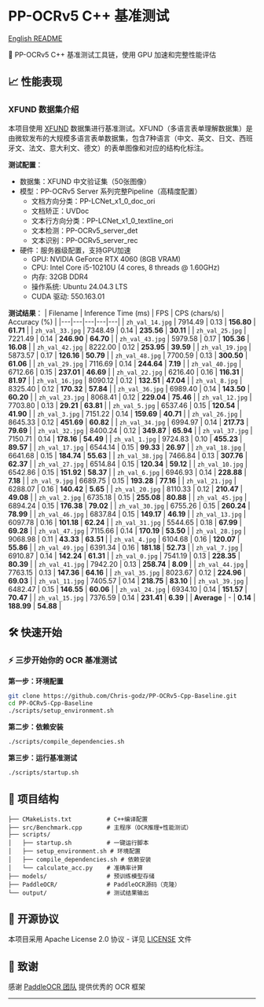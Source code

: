 # PP-OCRv5 C++ 基准测试

[English README](README.md)

🚀 PP-OCRv5 C++ 基准测试工具链，使用 GPU 加速和完整性能评估


## 📈 性能表现

### XFUND 数据集介绍

本项目使用 [XFUND](https://github.com/doc-analysis/XFUND) 数据集进行基准测试。XFUND（多语言表单理解数据集）是由微软发布的大规模多语言表单数据集，包含7种语言（中文、英文、日文、西班牙文、法文、意大利文、德文）的表单图像和对应的结构化标注。

**测试配置**：
- 数据集：XFUND 中文验证集（50张图像）
- 模型：PP-OCRv5 Server 系列完整Pipeline（高精度配置）
  - 文档方向分类：PP-LCNet_x1_0_doc_ori
  - 文档矫正：UVDoc
  - 文本行方向分类：PP-LCNet_x1_0_textline_ori
  - 文本检测：PP-OCRv5_server_det
  - 文本识别：PP-OCRv5_server_rec
- 硬件：服务器级配置，支持GPU加速
  - GPU: NVIDIA GeForce RTX 4060 (8GB VRAM)
  - CPU: Intel Core i5-10210U (4 cores, 8 threads @ 1.60GHz)
  - 内存: 32GB DDR4
  - 操作系统: Ubuntu 24.04.3 LTS
  - CUDA 驱动: 550.163.01

**测试结果**：
| Filename | Inference Time (ms) | FPS | CPS (chars/s) | Accuracy (%) |
|---|---|---|---|---|
| `zh_val_14.jpg` | 7914.49 | 0.13 | **156.80** | **61.71** |
| `zh_val_33.jpg` | 7348.49 | 0.14 | **235.56** | **30.11** |
| `zh_val_25.jpg` | 7221.49 | 0.14 | **246.90** | **64.70** |
| `zh_val_43.jpg` | 5979.58 | 0.17 | **105.36** | **16.08** |
| `zh_val_42.jpg` | 8222.00 | 0.12 | **253.95** | **39.59** |
| `zh_val_19.jpg` | 5873.57 | 0.17 | **126.16** | **50.79** |
| `zh_val_48.jpg` | 7700.59 | 0.13 | **300.50** | **61.06** |
| `zh_val_29.jpg` | 7116.69 | 0.14 | **244.64** | **7.19** |
| `zh_val_40.jpg` | 6712.66 | 0.15 | **237.01** | **46.69** |
| `zh_val_22.jpg` | 6216.40 | 0.16 | **116.31** | **81.97** |
| `zh_val_16.jpg` | 8090.12 | 0.12 | **132.51** | **47.04** |
| `zh_val_8.jpg` | 8325.40 | 0.12 | **170.32** | **57.84** |
| `zh_val_36.jpg` | 6989.40 | 0.14 | **143.50** | **60.20** |
| `zh_val_23.jpg` | 8068.41 | 0.12 | **229.04** | **75.46** |
| `zh_val_12.jpg` | 7703.80 | 0.13 | **29.21** | **63.81** |
| `zh_val_5.jpg` | 6537.46 | 0.15 | **120.54** | **41.90** |
| `zh_val_3.jpg` | 7151.22 | 0.14 | **159.69** | **40.71** |
| `zh_val_26.jpg` | 8645.33 | 0.12 | **451.69** | **60.82** |
| `zh_val_34.jpg` | 6994.97 | 0.14 | **217.73** | **79.69** |
| `zh_val_32.jpg` | 8400.24 | 0.12 | **349.87** | **65.94** |
| `zh_val_37.jpg` | 7150.71 | 0.14 | **178.16** | **54.49** |
| `zh_val_1.jpg` | 9724.83 | 0.10 | **455.23** | **89.57** |
| `zh_val_17.jpg` | 6544.14 | 0.15 | **99.33** | **26.97** |
| `zh_val_18.jpg` | 6641.68 | 0.15 | **184.74** | **55.63** |
| `zh_val_38.jpg` | 7466.84 | 0.13 | **307.76** | **62.37** |
| `zh_val_27.jpg` | 6514.84 | 0.15 | **120.34** | **59.12** |
| `zh_val_10.jpg` | 6542.86 | 0.15 | **151.92** | **58.37** |
| `zh_val_6.jpg` | 6946.93 | 0.14 | **228.88** | **7.18** |
| `zh_val_9.jpg` | 6689.75 | 0.15 | **193.28** | **77.16** |
| `zh_val_21.jpg` | 6288.07 | 0.16 | **140.42** | **5.65** |
| `zh_val_20.jpg` | 8110.33 | 0.12 | **210.47** | **49.08** |
| `zh_val_2.jpg` | 6735.18 | 0.15 | **255.08** | **80.88** |
| `zh_val_45.jpg` | 6894.24 | 0.15 | **176.38** | **79.02** |
| `zh_val_30.jpg` | 6755.26 | 0.15 | **260.24** | **78.99** |
| `zh_val_46.jpg` | 6837.84 | 0.15 | **149.17** | **46.19** |
| `zh_val_13.jpg` | 6097.78 | 0.16 | **101.18** | **62.24** |
| `zh_val_31.jpg` | 5544.65 | 0.18 | **67.99** | **69.28** |
| `zh_val_47.jpg` | 7115.66 | 0.14 | **170.19** | **53.50** |
| `zh_val_28.jpg` | 9068.98 | 0.11 | **43.33** | **63.51** |
| `zh_val_4.jpg` | 6104.68 | 0.16 | **120.07** | **55.86** |
| `zh_val_49.jpg` | 6391.34 | 0.16 | **181.18** | **52.73** |
| `zh_val_7.jpg` | 6910.87 | 0.14 | **142.24** | **61.31** |
| `zh_val_0.jpg` | 7541.19 | 0.13 | **228.35** | **80.39** |
| `zh_val_41.jpg` | 7942.20 | 0.13 | **258.74** | **8.09** |
| `zh_val_44.jpg` | 7763.15 | 0.13 | **147.36** | **64.16** |
| `zh_val_35.jpg` | 8023.67 | 0.12 | **224.96** | **69.03** |
| `zh_val_11.jpg` | 7405.57 | 0.14 | **218.75** | **83.10** |
| `zh_val_39.jpg` | 6482.47 | 0.15 | **146.55** | **60.06** |
| `zh_val_24.jpg` | 6934.10 | 0.14 | **151.57** | **70.47** |
| `zh_val_15.jpg` | 7376.59 | 0.14 | **231.41** | **6.39** |
| **Average** | - | **0.14** | **188.99** | **54.88** |

## 🛠️ 快速开始

### ⚡ 三步开始你的 OCR 基准测试

**第一步：环境配置**
```bash
git clone https://github.com/Chris-godz/PP-OCRv5-Cpp-Baseline.git
cd PP-OCRv5-Cpp-Baseline
./scripts/setup_environment.sh
```

**第二步：依赖安装**
```bash
./scripts/compile_dependencies.sh
```

**第三步：运行基准测试**
```bash
./scripts/startup.sh
```

## 📁 项目结构

```
├── CMakeLists.txt          # C++编译配置
├── src/Benchmark.cpp       # 主程序（OCR推理+性能测试）
├── scripts/
│   ├── startup.sh          # 一键运行脚本
│   ├── setup_environment.sh # 环境配置
│   ├── compile_dependencies.sh # 依赖安装
│   └── calculate_acc.py    # 准确率计算
├── models/                 # 预训练模型存储
├── PaddleOCR/              # PaddleOCR源码（克隆）
└── output/                 # 测试结果输出
```

## 📄 开源协议

本项目采用 Apache License 2.0 协议 - 详见 [LICENSE](LICENSE) 文件

## 🙏 致谢

感谢 [PaddleOCR 团队](https://github.com/PaddlePaddle/PaddleOCR) 提供优秀的 OCR 框架

---
